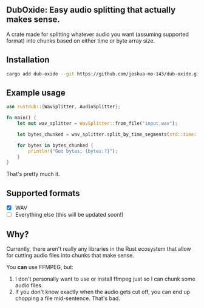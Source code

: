 ## DubOxide: Easy audio splitting that actually makes sense.
A crate made for splitting whatever audio you want (assuming supported format) into chunks based on either time or byte array size.

## Installation
```bash
cargo add dub-oxide --git https://github.com/joshua-mo-143/dub-oxide.git
```

## Example usage
```rust
use rustdub::{WavSplitter, AudioSplitter};

fn main() {
    let mut wav_splitter = WavSplitter::from_file("input.wav");

    let bytes_chunked = wav_splitter.split_by_time_segments(std::time::Duration::from_secs(10));

    for bytes in bytes_chunked {
        println!("Got bytes: {bytes:?}");
    }
}
```

That's pretty much it.

## Supported formats
- [x] WAV
- [ ] Everything else (this will be updated soon!)

## Why?
Currently, there aren't really any libraries in the Rust ecosystem that allow for cutting audio files into chunks that make sense.

You **can** use FFMPEG, but:
1) I don't personally want to use or install ffmpeg just so I can chunk some audio files.
2) If you don't know exactly when the audio gets cut off, you can end up chopping a file mid-sentence. That's bad.
